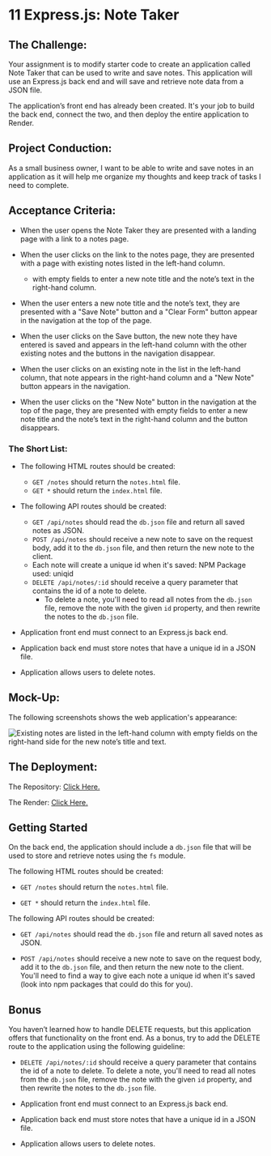 # 11 Express.js: Note Taker

## The Challenge: 

Your assignment is to modify starter code to create an application called Note Taker that can be used to write and save notes. This application will use an Express.js back end and will save and retrieve note data from a JSON file.

The application’s front end has already been created. It's your job to build the back end, connect the two, and then deploy the entire application to Render.

## Project Conduction:


As a small business owner, I want to be able to write and save notes in an application as it will help me organize my thoughts and keep track of tasks I need to complete.


## Acceptance Criteria:
- When the user opens the Note Taker they are presented with a landing page with a link to a notes page.

- When the user clicks on the link to the notes page, they are presented with a page with existing notes listed in the left-hand column.
  - with empty fields to enter a new note title and the note’s text in the right-hand column.

- When the user enters a new note title and the note’s text, they are presented with a "Save Note" button and a "Clear Form" button appear in the navigation at the top of the page.

- When the user clicks on the Save button, the new note they have entered is saved and appears in the left-hand column with the other existing notes and the buttons in the navigation disappear.

- When the user clicks on an existing note in the list in the left-hand column, that note appears in the right-hand column and a "New Note" button appears in the navigation.

- When the user clicks on the "New Note" button in the navigation at the top of the page, they are presented with empty fields to enter a new note title and the note’s text in the right-hand column and the button disappears.

### The Short List:
- The following HTML routes should be created:
  - `GET /notes` should return the `notes.html` file.
  - `GET *` should return the `index.html` file.

- The following API routes should be created:
  - `GET /api/notes` should read the `db.json` file and return all saved notes as JSON.
  - `POST /api/notes` should receive a new note to save on the request body, add it to the `db.json` file, and then return the new note to the client. 
  - Each note will create a unique id when it's saved: NPM Package used: uniqid
  - `DELETE /api/notes/:id` should receive a query parameter that contains the id of a note to delete. 
    - To delete a note, you'll need to read all notes from the `db.json` file, remove the note with the given `id` property, and then rewrite the notes to the `db.json` file.

- Application front end must connect to an Express.js back end.

- Application back end must store notes that have a unique id in a JSON file.

- Application allows users to delete notes.



## Mock-Up:

The following screenshots shows the web application's appearance:

![Existing notes are listed in the left-hand column with empty fields on the right-hand side for the new note’s title and text.](./Assets/11-eress-homework-demo.gif)


## The Deployment:

The Repository: [Click Here.](https://githeetwork-API)

The Render: [Click Here.](hg)















## Getting Started

On the back end, the application should include a `db.json` file that will be used to store and retrieve notes using the `fs` module.

The following HTML routes should be created:

* `GET /notes` should return the `notes.html` file.

* `GET *` should return the `index.html` file.

The following API routes should be created:

* `GET /api/notes` should read the `db.json` file and return all saved notes as JSON.

* `POST /api/notes` should receive a new note to save on the request body, add it to the `db.json` file, and then return the new note to the client. You'll need to find a way to give each note a unique id when it's saved (look into npm packages that could do this for you).

## Bonus

You haven’t learned how to handle DELETE requests, but this application offers that functionality on the front end. As a bonus, try to add the DELETE route to the application using the following guideline:

* `DELETE /api/notes/:id` should receive a query parameter that contains the id of a note to delete. To delete a note, you'll need to read all notes from the `db.json` file, remove the note with the given `id` property, and then rewrite the notes to the `db.json` file.


* Application front end must connect to an Express.js back end.

* Application back end must store notes that have a unique id in a JSON file.

* Application allows users to delete notes.


